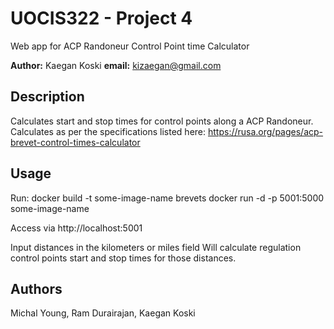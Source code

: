 # UOCIS322 - Project 4 #

Web app for ACP Randoneur Control Point time Calculator

**Author:** Kaegan Koski
**email:** kizaegan@gmail.com

## Description

Calculates start and stop times for control points along a ACP Randoneur. 
Calculates as per the specifications listed here: https://rusa.org/pages/acp-brevet-control-times-calculator

## Usage

Run:
	docker build -t some-image-name brevets
	docker run -d -p 5001:5000 some-image-name

Access via http://localhost:5001

Input distances in the kilometers or miles field
Will calculate regulation control points start and stop times for those distances.

## Authors

Michal Young, Ram Durairajan, Kaegan Koski